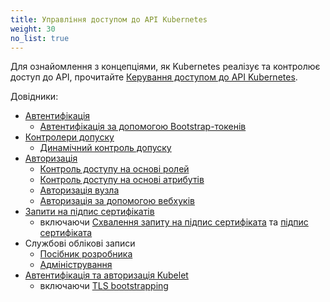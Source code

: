 ```yaml
---
title: Управління доступом до API Kubernetes
weight: 30
no_list: true
---
```


Для ознайомлення з концепціями, як Kubernetes реалізує та контролює доступ до API, прочитайте [Керування доступом до API Kubernetes](/uk/docs/concepts/security/controlling-access/).

Довідники:

- [Автентифікація](/uk/docs/reference/access-authn-authz/authentication/)
   - [Автентифікація за допомогою Bootstrap-токенів](/uk/docs/reference/access-authn-authz/bootstrap-tokens/)
- [Контролери допуску](/uk/docs/reference/access-authn-authz/admission-controllers/)
   - [Динамічний контроль допуску](/uk/docs/reference/access-authn-authz/extensible-admission-controllers/)
- [Авторизація](/uk/docs/reference/access-authn-authz/authorization/)
   - [Контроль доступу на основі ролей](/uk/docs/reference/access-authn-authz/rbac/)
   - [Контроль доступу на основі атрибутів](/uk/docs/reference/access-authn-authz/abac/)
   - [Авторизація вузла](/uk/docs/reference/access-authn-authz/node/)
   - [Авторизація за допомогою вебхуків](/uk/docs/reference/access-authn-authz/webhook/)
- [Запити на підпис сертифікатів](/uk/docs/reference/access-authn-authz/certificate-signing-requests/)
   - включаючи [Схвалення запиту на підпис сертифіката](/uk/docs/reference/access-authn-authz/certificate-signing-requests/#approval-rejection) та [підпис сертифіката](/uk/docs/reference/access-authn-authz/certificate-signing-requests/#signing)
- Службові облікові записи
  - [Посібник розробника](/uk/docs/tasks/configure-pod-container/configure-service-account/)
  - [Адміністрування](/uk/docs/reference/access-authn-authz/service-accounts-admin/)
- [Автентифікація та авторизація Kubelet](/uk/docs/reference/access-authn-authz/kubelet-authn-authz/)
  - включаючи [TLS bootstrapping](/uk/docs/reference/access-authn-authz/kubelet-tls-bootstrapping/)
